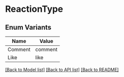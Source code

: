 # ReactionType

## Enum Variants

| Name | Value |
|---- | -----|
| Comment | comment |
| Like | like |


[[Back to Model list]](../README.md#documentation-for-models) [[Back to API list]](../README.md#documentation-for-api-endpoints) [[Back to README]](../README.md)


